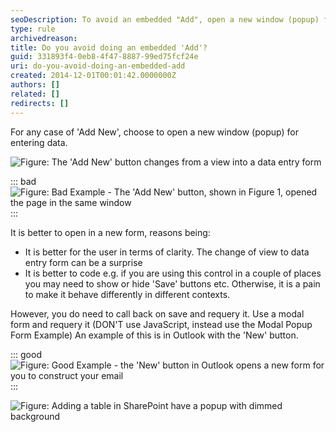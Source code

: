 ```yaml
---
seoDescription: To avoid an embedded "Add", open a new window (popup) for entering data when using "Add New". This approach provides better user clarity and simplifies coding. It's essential to requery after saving changes, as seen in Outlook's "New" button example.
type: rule
archivedreason:
title: Do you avoid doing an embedded 'Add'?
guid: 331893f4-0eb8-4f47-8887-99ed75fcf24e
uri: do-you-avoid-doing-an-embedded-add
created: 2014-12-01T00:01:42.0000000Z
authors: []
related: []
redirects: []
---
```


For any case of 'Add New', choose to open a new window (popup) for entering data.

<!--endintro-->

![Figure: The 'Add New' button changes from a view into a data entry form](../../assets/EmbeddedAdd.jpg)

::: bad  
![Figure: Bad Example - The 'Add New' button, shown in Figure 1, opened the page in the same window](../../assets/BadEmbeddedAdd.jpg)  
:::

It is better to open in a new form, reasons being:

- It is better for the user in terms of clarity. The change of view to data entry form can be a surprise
- It is better to code e.g. if you are using this control in a couple of places you may need to show or hide 'Save' buttons etc. Otherwise, it is a pain to make it behave differently in different contexts.

However, you do need to call back on save and requery it.
Use a modal form and requery it (DON'T use JavaScript, instead use the Modal Popup Form Example)
An example of this is in Outlook with the 'New' button.

::: good  
![Figure: Good Example - the 'New' button in Outlook opens a new form for you to construct your email](../../assets/GoodEmbeddedAdd.jpg)  
:::

![Figure: Adding a table in SharePoint have a popup with dimmed background](../../assets/sharepoint-add-table.jpg)
